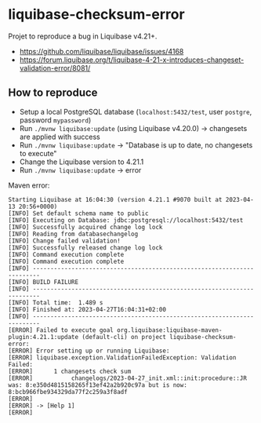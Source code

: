 # liquibase-checksum-error

Projet to reproduce a bug in Liquibase v4.21+.

- https://github.com/liquibase/liquibase/issues/4168
- https://forum.liquibase.org/t/liquibase-4-21-x-introduces-changeset-validation-error/8081/

## How to reproduce

- Setup a local PostgreSQL database (`localhost:5432/test`, user `postgre`, password `mypassword`)
- Run `./mvnw liquibase:update` (using Liquibase v4.20.0) -> changesets are applied with success
- Run `./mvnw liquibase:update` -> "Database is up to date, no changesets to execute"
- Change the Liquibase version to 4.21.1
- Run `./mvnw liquibase:update` -> error

Maven error:

```
Starting Liquibase at 16:04:30 (version 4.21.1 #9070 built at 2023-04-13 20:56+0000)
[INFO] Set default schema name to public
[INFO] Executing on Database: jdbc:postgresql://localhost:5432/test
[INFO] Successfully acquired change log lock
[INFO] Reading from databasechangelog
[INFO] Change failed validation!
[INFO] Successfully released change log lock
[INFO] Command execution complete
[INFO] Command execution complete
[INFO] ------------------------------------------------------------------------
[INFO] BUILD FAILURE
[INFO] ------------------------------------------------------------------------
[INFO] Total time:  1.489 s
[INFO] Finished at: 2023-04-27T16:04:31+02:00
[INFO] ------------------------------------------------------------------------
[ERROR] Failed to execute goal org.liquibase:liquibase-maven-plugin:4.21.1:update (default-cli) on project liquibase-checksum-error: 
[ERROR] Error setting up or running Liquibase:
[ERROR] liquibase.exception.ValidationFailedException: Validation Failed:
[ERROR]      1 changesets check sum
[ERROR]           changelogs/2023-04-27_init.xml::init:procedure::JR was: 8:e350d4815158265f13ef42a2b920c97a but is now: 8:bcb966fbe934329da77f2c259a3f8adf
[ERROR] 
[ERROR] -> [Help 1]
[ERROR] 
```
